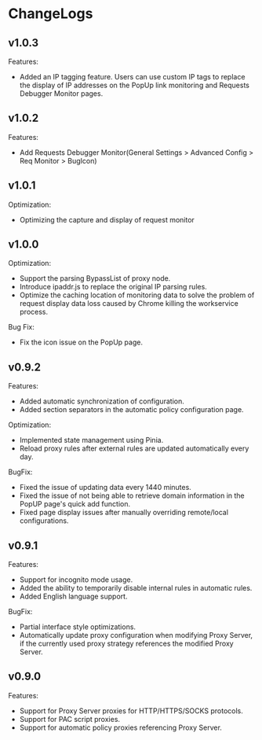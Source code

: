 # ChangeLogs

## v1.0.3

Features:

- Added an IP tagging feature. Users can use custom IP tags to replace the display of IP addresses on the PopUp link monitoring and Requests Debugger Monitor pages.

## v1.0.2

Features:

- Add Requests Debugger Monitor(General Settings > Advanced Config > Req Monitor > BugIcon)

## v1.0.1

Optimization:

- Optimizing the capture and display of request monitor

## v1.0.0

Optimization:

- Support the parsing BypassList of proxy node.
- Introduce ipaddr.js to replace the original IP parsing rules.
- Optimize the caching location of monitoring data to solve the problem of request display data loss caused by Chrome killing the workservice process.

Bug Fix:

- Fix the icon issue on the PopUp page.

## v0.9.2

Features:

- Added automatic synchronization of configuration.
- Added section separators in the automatic policy configuration page.

Optimization:

- Implemented state management using Pinia.
- Reload proxy rules after external rules are updated automatically every day.

BugFix:

- Fixed the issue of updating data every 1440 minutes.
- Fixed the issue of not being able to retrieve domain information in the PopUP page's quick add function.
- Fixed page display issues after manually overriding remote/local configurations.

## v0.9.1

Features:

- Support for incognito mode usage.
- Added the ability to temporarily disable internal rules in automatic rules.
- Added English language support.

BugFix:

- Partial interface style optimizations.
- Automatically update proxy configuration when modifying Proxy Server, if the currently used proxy strategy references the modified Proxy Server.

## v0.9.0

Features:

- Support for Proxy Server proxies for HTTP/HTTPS/SOCKS protocols.
- Support for PAC script proxies.
- Support for automatic policy proxies referencing Proxy Server.
